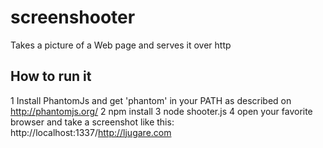 screenshooter
=============

Takes a picture of a Web page and serves it over http

How to run it
-------------

1 Install PhantomJs and get 'phantom' in your PATH as described on http://phantomjs.org/
2 npm install
3 node shooter.js
4 open your favorite browser and take a screenshot like this: http://localhost:1337/http://ljugare.com
